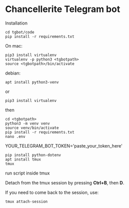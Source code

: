 # Chancellerite Telegram bot

Installation

```
cd tgbot/code
pip install -r requirements.txt
```
On mac:
```
pip3 install virtualenv
virtualenv -p python3 <tgbotpath>
source <tgbotpath>/bin/activate
```

debian:
```
apt install python3-venv
```
or
```
pip3 install virtualenv
```

then
```
cd <tgbotpath>
python3 -m venv venv
source venv/bin/activate
pip install -r requirements.txt
nano .env
```
YOUR_TELEGRAM_BOT_TOKEN='paste_your_token_here'
```
pip install python-dotenv
apt install tmux
tmux
```
run script inside tmux

Detach from the tmux session by pressing **Ctrl+B**, then **D**.

If you need to come back to the session, use:

```
tmux attach-session
```

